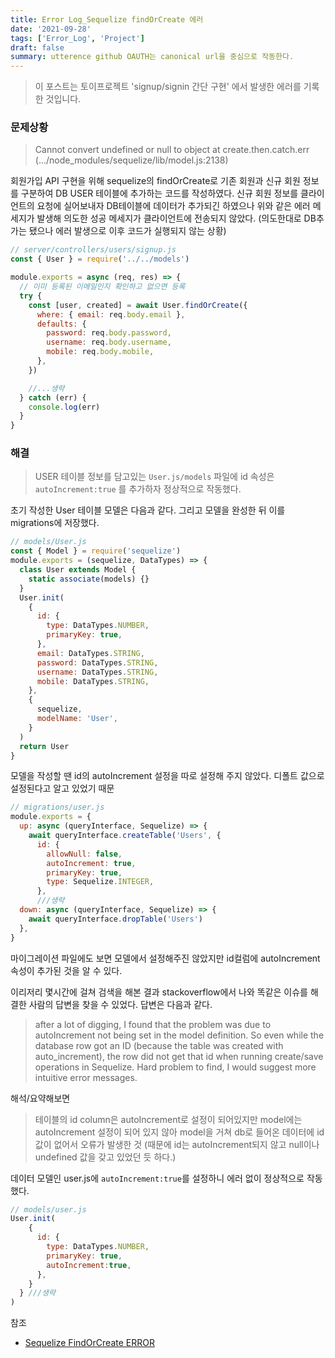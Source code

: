 ```yaml
---
title: Error Log_Sequelize findOrCreate 에러
date: '2021-09-28'
tags: ['Error_Log', 'Project']
draft: false
summary: utterence github OAUTH는 canonical url을 중심으로 작동한다.
---
```


> 이 포스트는 토이프로젝트 'signup/signin 간단 구현' 에서 발생한 에러를 기록한 것입니다.

### 문제상황

> Cannot convert undefined or null to object at create.then.catch.err (.../node_modules/sequelize/lib/model.js:2138)

회원가입 API 구현을 위해 sequelize의 findOrCreate로 기존 회원과 신규 회원 정보를 구분하여 DB USER 테이블에 추가하는 코드를 작성하였다. 신규 회원 정보를 클라이언트의 요청에 실어보내자 DB테이블에 데이터가 추가되긴 하였으나 위와 같은 에러 메세지가 발생해 의도한 성공 메세지가 클라이언트에 전송되지 않았다. (의도한대로 DB추가는 됐으나 에러 발생으로 이후 코드가 실행되지 않는 상황)

```js
// server/controllers/users/signup.js
const { User } = require('../../models')

module.exports = async (req, res) => {
  // 이미 등록된 이메일인지 확인하고 없으면 등록
  try {
    const [user, created] = await User.findOrCreate({
      where: { email: req.body.email },
      defaults: {
        password: req.body.password,
        username: req.body.username,
        mobile: req.body.mobile,
      },
    })

    //...생략
  } catch (err) {
    console.log(err)
  }
}
```

### 해결

> USER 테이블 정보를 담고있는 `User.js/models` 파일에 id 속성은 `autoIncrement:true` 를 추가하자 정상적으로 작동했다.

초기 작성한 User 테이블 모델은 다음과 같다. 그리고 모델을 완성한 뒤 이를 migrations에 저장했다.

```js
// models/User.js
const { Model } = require('sequelize')
module.exports = (sequelize, DataTypes) => {
  class User extends Model {
    static associate(models) {}
  }
  User.init(
    {
      id: {
        type: DataTypes.NUMBER,
        primaryKey: true,
      },
      email: DataTypes.STRING,
      password: DataTypes.STRING,
      username: DataTypes.STRING,
      mobile: DataTypes.STRING,
    },
    {
      sequelize,
      modelName: 'User',
    }
  )
  return User
}
```

모델을 작성할 땐 id의 autoIncrement 설정을 따로 설정해 주지 않았다. 디폴트 값으로 설정된다고 알고 있었기 때문

```js
// migrations/user.js
module.exports = {
  up: async (queryInterface, Sequelize) => {
    await queryInterface.createTable('Users', {
      id: {
        allowNull: false,
        autoIncrement: true,
        primaryKey: true,
        type: Sequelize.INTEGER,
      },
      ///생략
  down: async (queryInterface, Sequelize) => {
    await queryInterface.dropTable('Users')
  },
}
```

마이그레이션 파일에도 보면 모델에서 설정해주진 않았지만 id컬럼에 autoIncrement 속성이 추가된 것을 알 수 있다.

이리저리 몇시간에 걸쳐 검색을 해본 결과 stackoverflow에서 나와 똑같은 이슈를 해결한 사람의 답변을 찾을 수 있었다. 답변은 다음과 같다.

> after a lot of digging, I found that the problem was due to autoIncrement not being set in the model definition. So even while the database row got an ID (because the table was created with auto_increment), the row did not get that id when running create/save operations in Sequelize. Hard problem to find, I would suggest more intuitive error messages.

해석/요약해보면

> 테이블의 id column은 autoIncrement로 설정이 되어있지만 model에는 autoIncrement 설정이 되어 있지 않아 model을 거쳐 db로 들어온 데이터에 id 값이 없어서 오류가 발생한 것 (때문에 id는 autoIncrement되지 않고 null이나 undefined 값을 갖고 있었던 듯 하다.)

데이터 모델인 user.js에 `autoIncrement:true`를 설정하니 에러 없이 정상적으로 작동했다.

```js
// models/user.js
User.init(
    {
      id: {
        type: DataTypes.NUMBER,
        primaryKey: true,
        autoIncrement:true,
      },
    }
  } ///생략
)
```

참조

- [Sequelize FindOrCreate ERROR](https://github.com/sequelize/sequelize/issues/9003)
